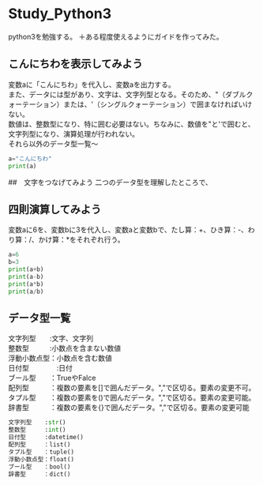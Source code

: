 # Study_Python3
python3を勉強する。
＋ある程度使えるようにガイドを作ってみた。
## こんにちわを表示してみよう
変数aに「こんにちわ」を代入し、変数aを出力する。<br>
また、データには型があり、文字は、文字列型となる。そのため、"（ダブルクォーテーション）または、'（シングルクォーテーション）で囲まなければいけない。<br>
数値は、整数型になり、特に囲む必要はない。ちなみに、数値を"と'で囲むと、文字列型になり、演算処理が行われない。<br>
それら以外のデータ型一覧～
```Python
a="こんにちわ"
print(a)
```
##　文字をつなげてみよう
二つのデータ型を理解したところで、

## 四則演算してみよう
変数aに6を、変数bに3を代入し、変数aと変数bで、たし算：+、ひき算：-、わり算：/、かけ算：*をそれぞれ行う。
```Python
a=6
b=3
print(a+b)
print(a-b)
print(a*b)
print(a/b)
```
##

## データ型一覧
文字列型　　:文字、文字列<br>
整数型　　　:小数点を含まない数値<br>
浮動小数点型：小数点を含む数値<br>
日付型　　　　:日付<br>
ブール型　　：TrueやFalce<br>
配列型　　　：複数の要素を[]で囲んだデータ。","で区切る。要素の変更不可。<br>
タプル型　　：複数の要素を()で囲んだデータ。","で区切る。要素の変更可能。<br>
辞書型　　　：複数の要素を{}で囲んだデータ。","で区切る。要素の変更可能<br>
```Python
文字列型　  :str()
整数型　　  :int()
日付型　　  :datetime()
配列型　　　：list()
タプル型　　：tuple()
浮動小数点型：float()
ブール型　　：bool()
辞書型　　　：dict()
```